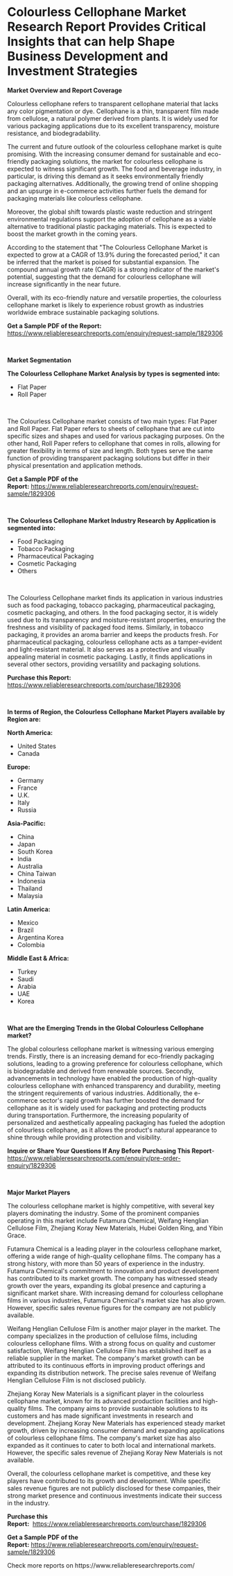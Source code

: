<p><h1>Colourless Cellophane Market Research Report Provides Critical Insights that can help Shape Business Development and Investment Strategies</h1></p><p><strong>Market Overview and Report Coverage</strong></p>
<p><p>Colourless cellophane refers to transparent cellophane material that lacks any color pigmentation or dye. Cellophane is a thin, transparent film made from cellulose, a natural polymer derived from plants. It is widely used for various packaging applications due to its excellent transparency, moisture resistance, and biodegradability.</p><p>The current and future outlook of the colourless cellophane market is quite promising. With the increasing consumer demand for sustainable and eco-friendly packaging solutions, the market for colourless cellophane is expected to witness significant growth. The food and beverage industry, in particular, is driving this demand as it seeks environmentally friendly packaging alternatives. Additionally, the growing trend of online shopping and an upsurge in e-commerce activities further fuels the demand for packaging materials like colourless cellophane.</p><p>Moreover, the global shift towards plastic waste reduction and stringent environmental regulations support the adoption of cellophane as a viable alternative to traditional plastic packaging materials. This is expected to boost the market growth in the coming years.</p><p>According to the statement that "The Colourless Cellophane Market is expected to grow at a CAGR of 13.9% during the forecasted period," it can be inferred that the market is poised for substantial expansion. The compound annual growth rate (CAGR) is a strong indicator of the market's potential, suggesting that the demand for colourless cellophane will increase significantly in the near future.</p><p>Overall, with its eco-friendly nature and versatile properties, the colourless cellophane market is likely to experience robust growth as industries worldwide embrace sustainable packaging solutions.</p></p>
<p><strong>Get a Sample PDF of the Report:</strong> <a href="https://www.reliableresearchreports.com/enquiry/request-sample/1829306">https://www.reliableresearchreports.com/enquiry/request-sample/1829306</a></p>
<p>&nbsp;</p>
<p><strong>Market Segmentation</strong></p>
<p><strong>The Colourless Cellophane Market Analysis by types is segmented into:</strong></p>
<p><ul><li>Flat Paper</li><li>Roll Paper</li></ul></p>
<p>&nbsp;</p>
<p><p>The Colourless Cellophane market consists of two main types: Flat Paper and Roll Paper. Flat Paper refers to sheets of cellophane that are cut into specific sizes and shapes and used for various packaging purposes. On the other hand, Roll Paper refers to cellophane that comes in rolls, allowing for greater flexibility in terms of size and length. Both types serve the same function of providing transparent packaging solutions but differ in their physical presentation and application methods.</p></p>
<p><strong>Get a Sample PDF of the Report:</strong>&nbsp;<a href="https://www.reliableresearchreports.com/enquiry/request-sample/1829306">https://www.reliableresearchreports.com/enquiry/request-sample/1829306</a></p>
<p>&nbsp;</p>
<p><strong>The Colourless Cellophane Market Industry Research by Application is segmented into:</strong></p>
<p><ul><li>Food Packaging</li><li>Tobacco Packaging</li><li>Pharmaceutical Packaging</li><li>Cosmetic Packaging</li><li>Others</li></ul></p>
<p>&nbsp;</p>
<p><p>The Colourless Cellophane market finds its application in various industries such as food packaging, tobacco packaging, pharmaceutical packaging, cosmetic packaging, and others. In the food packaging sector, it is widely used due to its transparency and moisture-resistant properties, ensuring the freshness and visibility of packaged food items. Similarly, in tobacco packaging, it provides an aroma barrier and keeps the products fresh. For pharmaceutical packaging, colourless cellophane acts as a tamper-evident and light-resistant material. It also serves as a protective and visually appealing material in cosmetic packaging. Lastly, it finds applications in several other sectors, providing versatility and packaging solutions.</p></p>
<p><strong>Purchase this Report:</strong>&nbsp; <a href="https://www.reliableresearchreports.com/purchase/1829306">https://www.reliableresearchreports.com/purchase/1829306</a></p>
<p>&nbsp;</p>
<p><strong>In terms of Region, the Colourless Cellophane Market Players available by Region are:</strong></p>
<p>
    <p> <strong> North America: </strong>
        <ul>
            <li>United States</li>
            <li>Canada</li>
        </ul>
        </p> 
    <p> <strong> Europe: </strong>
        <ul>
            <li>Germany</li>
            <li>France</li>
            <li>U.K.</li>
            <li>Italy</li>
            <li>Russia</li>
        </ul>
        </p> 
    <p> <strong> Asia-Pacific: </strong>
        <ul>
            <li>China</li>
            <li>Japan</li>
            <li>South Korea</li>
            <li>India</li>
            <li>Australia</li>
            <li>China Taiwan</li>
            <li>Indonesia</li>
            <li>Thailand</li>
            <li>Malaysia</li>
        </ul>
        </p> 
    <p> <strong> Latin America: </strong>
        <ul>
            <li>Mexico</li>
            <li>Brazil</li>
            <li>Argentina Korea</li>
            <li>Colombia</li>
        </ul>
        </p> 
    <p> <strong> Middle East & Africa: </strong>
        <ul>
            <li>Turkey</li>
            <li>Saudi</li>
            <li>Arabia</li>
            <li>UAE</li>
            <li>Korea</li>
        </ul>
    </p>
    </p>
<p>&nbsp;</p>
<p><strong>What are the Emerging Trends in the Global Colourless Cellophane market?</strong></p>
<p><p>The global colourless cellophane market is witnessing various emerging trends. Firstly, there is an increasing demand for eco-friendly packaging solutions, leading to a growing preference for colourless cellophane, which is biodegradable and derived from renewable sources. Secondly, advancements in technology have enabled the production of high-quality colourless cellophane with enhanced transparency and durability, meeting the stringent requirements of various industries. Additionally, the e-commerce sector's rapid growth has further boosted the demand for cellophane as it is widely used for packaging and protecting products during transportation. Furthermore, the increasing popularity of personalized and aesthetically appealing packaging has fueled the adoption of colourless cellophane, as it allows the product's natural appearance to shine through while providing protection and visibility.</p></p>
<p><strong>Inquire or Share Your Questions If Any Before Purchasing This Report</strong>- <a href="https://www.reliableresearchreports.com/enquiry/pre-order-enquiry/1829306">https://www.reliableresearchreports.com/enquiry/pre-order-enquiry/1829306</a></p>
<p>&nbsp;</p>
<p><strong>Major Market Players</strong></p>
<p><p>The colourless cellophane market is highly competitive, with several key players dominating the industry. Some of the prominent companies operating in this market include Futamura Chemical, Weifang Henglian Cellulose Film, Zhejiang Koray New Materials, Hubei Golden Ring, and Yibin Grace.</p><p>Futamura Chemical is a leading player in the colourless cellophane market, offering a wide range of high-quality cellophane films. The company has a strong history, with more than 50 years of experience in the industry. Futamura Chemical's commitment to innovation and product development has contributed to its market growth. The company has witnessed steady growth over the years, expanding its global presence and capturing a significant market share. With increasing demand for colourless cellophane films in various industries, Futamura Chemical's market size has also grown. However, specific sales revenue figures for the company are not publicly available.</p><p>Weifang Henglian Cellulose Film is another major player in the market. The company specializes in the production of cellulose films, including colourless cellophane films. With a strong focus on quality and customer satisfaction, Weifang Henglian Cellulose Film has established itself as a reliable supplier in the market. The company's market growth can be attributed to its continuous efforts in improving product offerings and expanding its distribution network. The precise sales revenue of Weifang Henglian Cellulose Film is not disclosed publicly.</p><p>Zhejiang Koray New Materials is a significant player in the colourless cellophane market, known for its advanced production facilities and high-quality films. The company aims to provide sustainable solutions to its customers and has made significant investments in research and development. Zhejiang Koray New Materials has experienced steady market growth, driven by increasing consumer demand and expanding applications of colourless cellophane films. The company's market size has also expanded as it continues to cater to both local and international markets. However, the specific sales revenue of Zhejiang Koray New Materials is not available.</p><p>Overall, the colourless cellophane market is competitive, and these key players have contributed to its growth and development. While specific sales revenue figures are not publicly disclosed for these companies, their strong market presence and continuous investments indicate their success in the industry.</p></p>
<p><strong>Purchase this Report:</strong>&nbsp;&nbsp;<a href="https://www.reliableresearchreports.com/purchase/1829306">https://www.reliableresearchreports.com/purchase/1829306</a></p>
<p></p>
<p><strong>Get a Sample PDF of the Report:</strong>&nbsp;<a href="https://www.reliableresearchreports.com/enquiry/request-sample/1829306">https://www.reliableresearchreports.com/enquiry/request-sample/1829306</a></p>
<p>Check more reports on https://www.reliableresearchreports.com/</p>